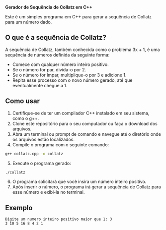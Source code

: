 **Gerador de Sequência de Collatz em C++**

Este é um simples programa em C++ para gerar a sequência de Collatz para um número dado.

## O que é a sequência de Collatz?

A sequência de Collatz, também conhecida como o problema 3x + 1, é uma sequência de números definida da seguinte forma:

- Comece com qualquer número inteiro positivo.
- Se o número for par, divida-o por 2.
- Se o número for ímpar, multiplique-o por 3 e adicione 1.
- Repita esse processo com o novo número gerado, até que eventualmente chegue a 1.

## Como usar

1. Certifique-se de ter um compilador C++ instalado em seu sistema, como o g++.
2. Clone este repositório para o seu computador ou faça o download dos arquivos.
3. Abra um terminal ou prompt de comando e navegue até o diretório onde os arquivos estão localizados.
4. Compile o programa com o seguinte comando:

```bash
g++ collatz.cpp -o collatz
```

5. Execute o programa gerado:

```bash
./collatz
```

6. O programa solicitará que você insira um número inteiro positivo.
7. Após inserir o número, o programa irá gerar a sequência de Collatz para esse número e exibi-la no terminal.

## Exemplo

```
Digite um numero inteiro positivo maior que 1: 3
3 10 5 16 8 4 2 1 
```
